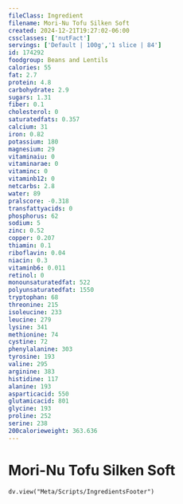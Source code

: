 ```yaml
---
fileClass: Ingredient
filename: Mori-Nu Tofu Silken Soft
created: 2024-12-21T19:27:02-06:00
cssclasses: ['nutFact']
servings: ['Default | 100g','1 slice | 84']
id: 174292
foodgroup: Beans and Lentils
calories: 55
fat: 2.7
protein: 4.8
carbohydrate: 2.9
sugars: 1.31
fiber: 0.1
cholesterol: 0
saturatedfats: 0.357
calcium: 31
iron: 0.82
potassium: 180
magnesium: 29
vitaminaiu: 0
vitaminarae: 0
vitaminc: 0
vitaminb12: 0
netcarbs: 2.8
water: 89
pralscore: -0.318
transfattyacids: 0
phosphorus: 62
sodium: 5
zinc: 0.52
copper: 0.207
thiamin: 0.1
riboflavin: 0.04
niacin: 0.3
vitaminb6: 0.011
retinol: 0
monounsaturatedfat: 522
polyunsaturatedfat: 1550
tryptophan: 68
threonine: 215
isoleucine: 233
leucine: 279
lysine: 341
methionine: 74
cystine: 72
phenylalanine: 303
tyrosine: 193
valine: 295
arginine: 383
histidine: 117
alanine: 193
asparticacid: 550
glutamicacid: 801
glycine: 193
proline: 252
serine: 238
200calorieweight: 363.636
---
```


# Mori-Nu Tofu Silken Soft

```dataviewjs
dv.view("Meta/Scripts/IngredientsFooter")
```